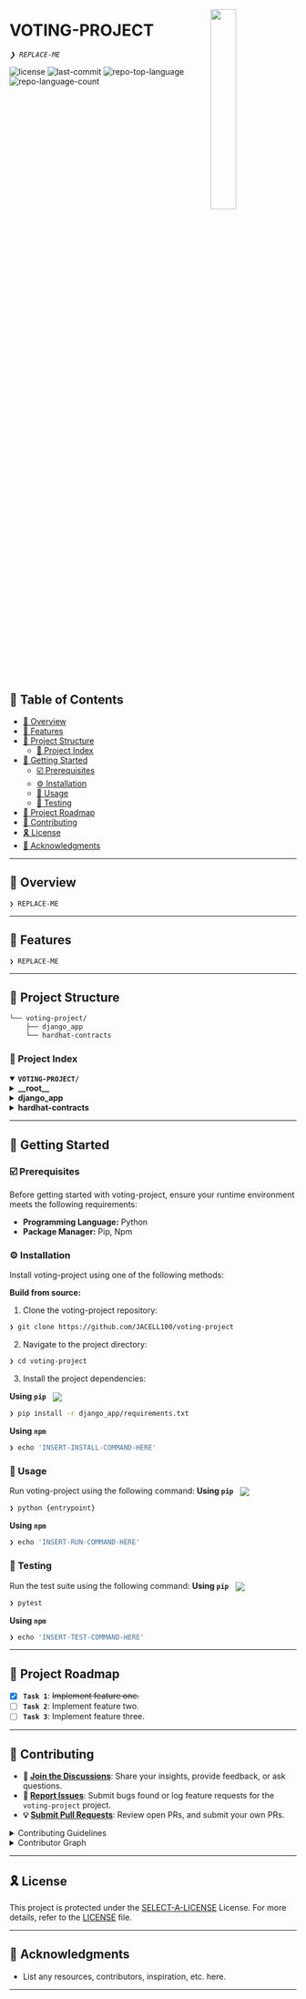 <div align="left" style="position: relative;">
<img src="https://img.icons8.com/?size=512&id=55494&format=png" align="right" width="30%" style="margin: -20px 0 0 20px;">
<h1>VOTING-PROJECT</h1>
<p align="left">
	<em><code>❯ REPLACE-ME</code></em>
</p>
<p align="left">
	<img src="https://img.shields.io/github/license/JACELL100/voting-project?style=default&logo=opensourceinitiative&logoColor=white&color=4c82bb" alt="license">
	<img src="https://img.shields.io/github/last-commit/JACELL100/voting-project?style=default&logo=git&logoColor=white&color=4c82bb" alt="last-commit">
	<img src="https://img.shields.io/github/languages/top/JACELL100/voting-project?style=default&color=4c82bb" alt="repo-top-language">
	<img src="https://img.shields.io/github/languages/count/JACELL100/voting-project?style=default&color=4c82bb" alt="repo-language-count">
</p>
<p align="left"><!-- default option, no dependency badges. -->
</p>
<p align="left">
	<!-- default option, no dependency badges. -->
</p>
</div>
<br clear="right">

## 🔗 Table of Contents

- [📍 Overview](#-overview)
- [👾 Features](#-features)
- [📁 Project Structure](#-project-structure)
  - [📂 Project Index](#-project-index)
- [🚀 Getting Started](#-getting-started)
  - [☑️ Prerequisites](#-prerequisites)
  - [⚙️ Installation](#-installation)
  - [🤖 Usage](#🤖-usage)
  - [🧪 Testing](#🧪-testing)
- [📌 Project Roadmap](#-project-roadmap)
- [🔰 Contributing](#-contributing)
- [🎗 License](#-license)
- [🙌 Acknowledgments](#-acknowledgments)

---

## 📍 Overview

<code>❯ REPLACE-ME</code>

---

## 👾 Features

<code>❯ REPLACE-ME</code>

---

## 📁 Project Structure

```sh
└── voting-project/
    ├── django_app
    └── hardhat-contracts
```


### 📂 Project Index
<details open>
	<summary><b><code>VOTING-PROJECT/</code></b></summary>
	<details> <!-- __root__ Submodule -->
		<summary><b>__root__</b></summary>
		<blockquote>
			<table>
			</table>
		</blockquote>
	</details>
	<details> <!-- django_app Submodule -->
		<summary><b>django_app</b></summary>
		<blockquote>
			<table>
			<tr>
				<td><b><a href='https://github.com/JACELL100/voting-project/blob/master/django_app/contract.json'>contract.json</a></b></td>
				<td><code>❯ REPLACE-ME</code></td>
			</tr>
			<tr>
				<td><b><a href='https://github.com/JACELL100/voting-project/blob/master/django_app/manage.py'>manage.py</a></b></td>
				<td><code>❯ REPLACE-ME</code></td>
			</tr>
			<tr>
				<td><b><a href='https://github.com/JACELL100/voting-project/blob/master/django_app/db.sqlite3'>db.sqlite3</a></b></td>
				<td><code>❯ REPLACE-ME</code></td>
			</tr>
			<tr>
				<td><b><a href='https://github.com/JACELL100/voting-project/blob/master/django_app/requirements.txt'>requirements.txt</a></b></td>
				<td><code>❯ REPLACE-ME</code></td>
			</tr>
			</table>
			<details>
				<summary><b>django_app</b></summary>
				<blockquote>
					<table>
					<tr>
						<td><b><a href='https://github.com/JACELL100/voting-project/blob/master/django_app/django_app/settings.py'>settings.py</a></b></td>
						<td><code>❯ REPLACE-ME</code></td>
					</tr>
					<tr>
						<td><b><a href='https://github.com/JACELL100/voting-project/blob/master/django_app/django_app/urls.py'>urls.py</a></b></td>
						<td><code>❯ REPLACE-ME</code></td>
					</tr>
					<tr>
						<td><b><a href='https://github.com/JACELL100/voting-project/blob/master/django_app/django_app/asgi.py'>asgi.py</a></b></td>
						<td><code>❯ REPLACE-ME</code></td>
					</tr>
					<tr>
						<td><b><a href='https://github.com/JACELL100/voting-project/blob/master/django_app/django_app/wsgi.py'>wsgi.py</a></b></td>
						<td><code>❯ REPLACE-ME</code></td>
					</tr>
					</table>
				</blockquote>
			</details>
			<details>
				<summary><b>voting</b></summary>
				<blockquote>
					<table>
					<tr>
						<td><b><a href='https://github.com/JACELL100/voting-project/blob/master/django_app/voting/tests.py'>tests.py</a></b></td>
						<td><code>❯ REPLACE-ME</code></td>
					</tr>
					<tr>
						<td><b><a href='https://github.com/JACELL100/voting-project/blob/master/django_app/voting/views.py'>views.py</a></b></td>
						<td><code>❯ REPLACE-ME</code></td>
					</tr>
					<tr>
						<td><b><a href='https://github.com/JACELL100/voting-project/blob/master/django_app/voting/apps.py'>apps.py</a></b></td>
						<td><code>❯ REPLACE-ME</code></td>
					</tr>
					<tr>
						<td><b><a href='https://github.com/JACELL100/voting-project/blob/master/django_app/voting/blockchain.py'>blockchain.py</a></b></td>
						<td><code>❯ REPLACE-ME</code></td>
					</tr>
					<tr>
						<td><b><a href='https://github.com/JACELL100/voting-project/blob/master/django_app/voting/urls.py'>urls.py</a></b></td>
						<td><code>❯ REPLACE-ME</code></td>
					</tr>
					<tr>
						<td><b><a href='https://github.com/JACELL100/voting-project/blob/master/django_app/voting/admin.py'>admin.py</a></b></td>
						<td><code>❯ REPLACE-ME</code></td>
					</tr>
					<tr>
						<td><b><a href='https://github.com/JACELL100/voting-project/blob/master/django_app/voting/models.py'>models.py</a></b></td>
						<td><code>❯ REPLACE-ME</code></td>
					</tr>
					</table>
					<details>
						<summary><b>templates</b></summary>
						<blockquote>
							<details>
								<summary><b>voting</b></summary>
								<blockquote>
									<table>
									<tr>
										<td><b><a href='https://github.com/JACELL100/voting-project/blob/master/django_app/voting/templates/voting/index.html'>index.html</a></b></td>
										<td><code>❯ REPLACE-ME</code></td>
									</tr>
									<tr>
										<td><b><a href='https://github.com/JACELL100/voting-project/blob/master/django_app/voting/templates/voting/base.html'>base.html</a></b></td>
										<td><code>❯ REPLACE-ME</code></td>
									</tr>
									</table>
								</blockquote>
							</details>
						</blockquote>
					</details>
					<details>
						<summary><b>migrations</b></summary>
						<blockquote>
							<table>
							<tr>
								<td><b><a href='https://github.com/JACELL100/voting-project/blob/master/django_app/voting/migrations/0001_initial.py'>0001_initial.py</a></b></td>
								<td><code>❯ REPLACE-ME</code></td>
							</tr>
							</table>
						</blockquote>
					</details>
				</blockquote>
			</details>
		</blockquote>
	</details>
	<details> <!-- hardhat-contracts Submodule -->
		<summary><b>hardhat-contracts</b></summary>
		<blockquote>
			<table>
			<tr>
				<td><b><a href='https://github.com/JACELL100/voting-project/blob/master/hardhat-contracts/package-lock.json'>package-lock.json</a></b></td>
				<td><code>❯ REPLACE-ME</code></td>
			</tr>
			<tr>
				<td><b><a href='https://github.com/JACELL100/voting-project/blob/master/hardhat-contracts/hardhat.config.js'>hardhat.config.js</a></b></td>
				<td><code>❯ REPLACE-ME</code></td>
			</tr>
			<tr>
				<td><b><a href='https://github.com/JACELL100/voting-project/blob/master/hardhat-contracts/package.json'>package.json</a></b></td>
				<td><code>❯ REPLACE-ME</code></td>
			</tr>
			</table>
			<details>
				<summary><b>scripts</b></summary>
				<blockquote>
					<table>
					<tr>
						<td><b><a href='https://github.com/JACELL100/voting-project/blob/master/hardhat-contracts/scripts/deploy.js'>deploy.js</a></b></td>
						<td><code>❯ REPLACE-ME</code></td>
					</tr>
					</table>
				</blockquote>
			</details>
			<details>
				<summary><b>test</b></summary>
				<blockquote>
					<table>
					<tr>
						<td><b><a href='https://github.com/JACELL100/voting-project/blob/master/hardhat-contracts/test/Voting.js'>Voting.js</a></b></td>
						<td><code>❯ REPLACE-ME</code></td>
					</tr>
					</table>
				</blockquote>
			</details>
			<details>
				<summary><b>ignition</b></summary>
				<blockquote>
					<details>
						<summary><b>modules</b></summary>
						<blockquote>
							<table>
							<tr>
								<td><b><a href='https://github.com/JACELL100/voting-project/blob/master/hardhat-contracts/ignition/modules/Lock.js'>Lock.js</a></b></td>
								<td><code>❯ REPLACE-ME</code></td>
							</tr>
							</table>
						</blockquote>
					</details>
				</blockquote>
			</details>
			<details>
				<summary><b>contracts</b></summary>
				<blockquote>
					<table>
					<tr>
						<td><b><a href='https://github.com/JACELL100/voting-project/blob/master/hardhat-contracts/contracts/Voting.sol'>Voting.sol</a></b></td>
						<td><code>❯ REPLACE-ME</code></td>
					</tr>
					</table>
				</blockquote>
			</details>
		</blockquote>
	</details>
</details>

---
## 🚀 Getting Started

### ☑️ Prerequisites

Before getting started with voting-project, ensure your runtime environment meets the following requirements:

- **Programming Language:** Python
- **Package Manager:** Pip, Npm


### ⚙️ Installation

Install voting-project using one of the following methods:

**Build from source:**

1. Clone the voting-project repository:
```sh
❯ git clone https://github.com/JACELL100/voting-project
```

2. Navigate to the project directory:
```sh
❯ cd voting-project
```

3. Install the project dependencies:


**Using `pip`** &nbsp; [<img align="center" src="https://img.shields.io/badge/Pip-3776AB.svg?style={badge_style}&logo=pypi&logoColor=white" />](https://pypi.org/project/pip/)

```sh
❯ pip install -r django_app/requirements.txt
```


**Using `npm`** &nbsp; [<img align="center" src="" />]()

```sh
❯ echo 'INSERT-INSTALL-COMMAND-HERE'
```




### 🤖 Usage
Run voting-project using the following command:
**Using `pip`** &nbsp; [<img align="center" src="https://img.shields.io/badge/Pip-3776AB.svg?style={badge_style}&logo=pypi&logoColor=white" />](https://pypi.org/project/pip/)

```sh
❯ python {entrypoint}
```


**Using `npm`** &nbsp; [<img align="center" src="" />]()

```sh
❯ echo 'INSERT-RUN-COMMAND-HERE'
```


### 🧪 Testing
Run the test suite using the following command:
**Using `pip`** &nbsp; [<img align="center" src="https://img.shields.io/badge/Pip-3776AB.svg?style={badge_style}&logo=pypi&logoColor=white" />](https://pypi.org/project/pip/)

```sh
❯ pytest
```


**Using `npm`** &nbsp; [<img align="center" src="" />]()

```sh
❯ echo 'INSERT-TEST-COMMAND-HERE'
```


---
## 📌 Project Roadmap

- [X] **`Task 1`**: <strike>Implement feature one.</strike>
- [ ] **`Task 2`**: Implement feature two.
- [ ] **`Task 3`**: Implement feature three.

---

## 🔰 Contributing

- **💬 [Join the Discussions](https://github.com/JACELL100/voting-project/discussions)**: Share your insights, provide feedback, or ask questions.
- **🐛 [Report Issues](https://github.com/JACELL100/voting-project/issues)**: Submit bugs found or log feature requests for the `voting-project` project.
- **💡 [Submit Pull Requests](https://github.com/JACELL100/voting-project/blob/main/CONTRIBUTING.md)**: Review open PRs, and submit your own PRs.

<details closed>
<summary>Contributing Guidelines</summary>

1. **Fork the Repository**: Start by forking the project repository to your github account.
2. **Clone Locally**: Clone the forked repository to your local machine using a git client.
   ```sh
   git clone https://github.com/JACELL100/voting-project
   ```
3. **Create a New Branch**: Always work on a new branch, giving it a descriptive name.
   ```sh
   git checkout -b new-feature-x
   ```
4. **Make Your Changes**: Develop and test your changes locally.
5. **Commit Your Changes**: Commit with a clear message describing your updates.
   ```sh
   git commit -m 'Implemented new feature x.'
   ```
6. **Push to github**: Push the changes to your forked repository.
   ```sh
   git push origin new-feature-x
   ```
7. **Submit a Pull Request**: Create a PR against the original project repository. Clearly describe the changes and their motivations.
8. **Review**: Once your PR is reviewed and approved, it will be merged into the main branch. Congratulations on your contribution!
</details>

<details closed>
<summary>Contributor Graph</summary>
<br>
<p align="left">
   <a href="https://github.com{/JACELL100/voting-project/}graphs/contributors">
      <img src="https://contrib.rocks/image?repo=JACELL100/voting-project">
   </a>
</p>
</details>

---

## 🎗 License

This project is protected under the [SELECT-A-LICENSE](https://choosealicense.com/licenses) License. For more details, refer to the [LICENSE](https://choosealicense.com/licenses/) file.

---

## 🙌 Acknowledgments

- List any resources, contributors, inspiration, etc. here.

---
